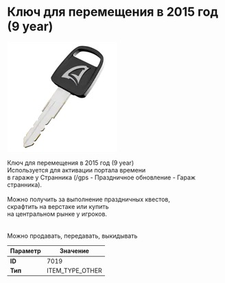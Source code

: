 # Ключ для перемещения в 2015 год (9 year)

![Item Image](../img/7019.webp?raw=true)

Ключ для перемещения в 2015 год (9 year)<br>Используется для активации портала времени<br>в гараже у Странника (/gps - Праздничное обновление - Гараж странника).<br><br>Можно получить за выполнение праздничных квестов,<br>скрафтить на верстаке или купить<br>на центральном рынке у игроков.<br><br><br>Можно продавать, передавать, выкидывать


| Параметр | Значение |
|----------|----------|
| **ID** | 7019 |
| **Тип** | ITEM_TYPE_OTHER |


